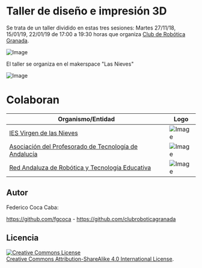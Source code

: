 # **Taller de diseño e impresión 3D**

Se trata de un taller dividido en estas tres sesiones: Martes 27/11/18, 15/01/19, 22/01/19 de 17:00 a 19:30 horas que organiza [Club de Robótica Granada](http://clubroboticagranada.es/).  

![Image][1] 

 [1]: https://github.com/fgcoca/3D-Design_Robots_Other/blob/master/Robocilio/Images/ROBOCILIO-mini.png

El taller se organiza en el makerspace "Las Nieves"  

![Image][2] 

 [2]: https://github.com/fgcoca/Chats/blob/master/27-11-18-Materiales-Taller-3D/images/makerspace.png
 
# **Colaboran**
Organismo/Entidad | Logo
-- | --
[IES Virgen de las Nieves](http://www.virgendelasnieves.es/) |  ![Image][3]
[Asociación del Profesorado de Tecnología de Andalucía](https://aptandalucia.wordpress.com/) |  ![Image][4]
[Red Andaluza de Robótica y Tecnología Educativa](http://roboticaytecnologia.org/) |  ![Image][5]

 [3]: https://github.com/fgcoca/Chats/blob/master/27-11-18-Materiales-Taller-3D/images/IES.jpg

 [4]: https://github.com/fgcoca/Chats/blob/master/27-11-18-Materiales-Taller-3D/images/APTA.png
 
 [5]: https://github.com/fgcoca/Chats/blob/master/27-11-18-Materiales-Taller-3D/images/RedAndProf.png

## **Autor**

Federico Coca Caba:

https://github.com/fgcoca  - https://github.com/clubroboticagranada


## **Licencia**
<a rel="license" href="http://creativecommons.org/licenses/by-sa/4.0/"><img alt="Creative Commons License" style="border-width:0" src="https://i.creativecommons.org/l/by-sa/4.0/88x31.png" /></a><br /> <a rel="license" href="http://creativecommons.org/licenses/by-sa/4.0/">Creative Commons Attribution-ShareAlike 4.0 International License</a>.


